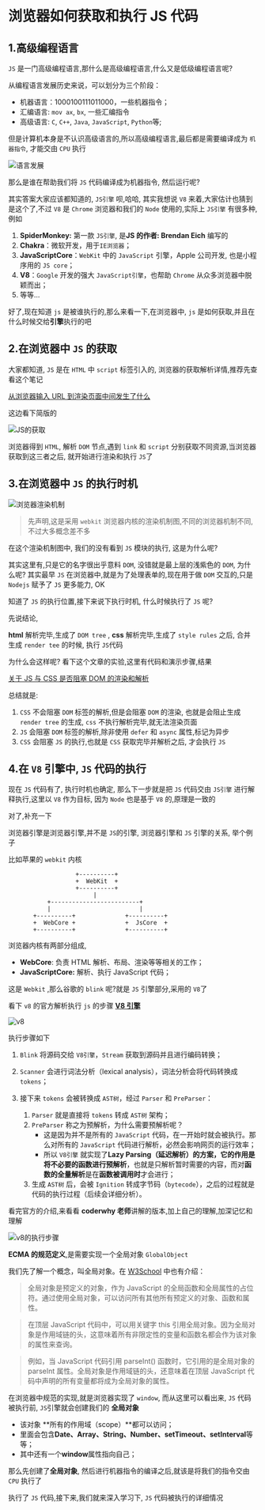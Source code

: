 # 浏览器如何获取和执行 JS 代码

## 1.高级编程语言

`JS` 是一门高级编程语言,那什么是高级编程语言,什么又是低级编程语言呢?

从编程语言发展历史来说，可以划分为三个阶段：

- 机器语言：1000100111011000，一些机器指令；
- 汇编语言: `mov ax`, `bx`, 一些汇编指令
- 高级语言: `C`, `C++`, `Java`, `JavaScript`, `Python`等;

但是计算机本身是不认识高级语言的,所以高级编程语言,最后都是需要编译成为 `机器指令`, 才能交由 `CPU` 执行

![语言发展](/src/assets/image/深入系列/语言发展.png)

那么是谁在帮助我们将 `JS` 代码编译成为机器指令, 然后运行呢?

其实答案大家应该都知道的, `JS引擎` 呗,哈哈, 其实我想说 `V8` 来着,大家估计也猜到是这个了,不过 `V8` 是 `Chrome` 浏览器和我们的 `Node` 使用的,实际上 `JS引擎` 有很多种,例如

1. **SpiderMonkey:** 第一款 `JS引擎`, 是**JS 的作者: Brendan Eich** 编写的
2. **Chakra**：微软开发，用于`IE浏览器`；
3. **JavaScriptCore**：`WebKit` 中的 `JavaScript` 引擎，Apple 公司开发, 也是小程序用的 `JS core`；
4. **V8**：`Google` 开发的强大 `JavaScript引擎`，也帮助 `Chrome` 从众多浏览器中脱颖而出；
5. 等等...

好了,现在知道 `js` 是被谁执行的,那么来看一下,在浏览器中, `js` 是如何获取,并且在什么时候交给**引擎**执行的吧

## 2.在浏览器中 `JS` 的获取

大家都知道, `JS` 是在 `HTML` 中 `script` 标签引入的, 浏览器的获取解析详情,推荐先查看这个笔记

[从浏览器输入 URL 到渲染页面中间发生了什么](/src/javascript/扩展系列/从浏览器输入URL到渲染页面中间发生了什么.md)

这边看下简版的

![JS的获取](/src/assets/image/深入系列/JS的获取.png)

浏览器得到 `HTML`, 解析 `DOM` 节点,遇到 `link` 和 `script` 分别获取不同资源,当浏览器获取到这三者之后, 就开始进行渲染和执行 `JS`了

## 3.在浏览器中 `JS` 的执行时机

![浏览器渲染机制](/src/assets/image/扩展系列/浏览器渲染机制.png)

> 先声明,这是采用 `webkit` 浏览器内核的渲染机制图,不同的浏览器机制不同,不过大多概念差不多

在这个渲染机制图中, 我们的没有看到 `JS` 模块的执行, 这是为什么呢?

其实这里有,只是它的名字很出乎意料 `DOM`, 没错就是最上层的浅紫色的 `DOM`, 为什么呢? 其实最早 `JS` 在浏览器中,就是为了处理表单的,现在用于做 `DOM` 交互的,只是 `Nodejs` 赋予了 `JS` 更多能力, OK

知道了 `JS` 的执行位置,接下来说下执行时机, 什么时候执行了 `JS` 呢?

先说结论,

**html** 解析完毕,生成了 `DOM tree` , **css** 解析完毕,生成了 `style rules` 之后, 合并生成 `render tee` 的时候, 执行 `JS`代码

为什么会这样呢? 看下这个文章的实验,这里有代码和演示步骤,结果

[关于 JS 与 CSS 是否阻塞 DOM 的渲染和解析](https://blog.csdn.net/xgangzai/article/details/119306425)

总结就是:

1. `CSS` 不会阻塞 `DOM` 标签的解析,但是会阻塞 `DOM` 的渲染, 也就是会阻止生成 `render tree` 的生成, `css` 不执行解析完毕,就无法渲染页面
2. `JS` 会阻塞 `DOM` 标签的解析,除非使用 `defer` 和 `async` 属性,标记为异步
3. `CSS` 会阻塞 `JS` 的执行,也就是 `CSS` 获取完毕并解析之后, 才会执行 `JS`

## 4.在 `V8` 引擎中, `JS` 代码的执行

现在 `JS` 代码有了, 执行时机也确定, 那么下一步就是把 `JS` 代码交由 `JS引擎` 进行解释执行,这里以 `V8` 作为目标, 因为 `Node` 也是基于 `V8` 的,原理是一致的

对了,补充一下

浏览器引擎是浏览器引擎,并不是 `JS`的引擎, 浏览器引擎和 `JS` 引擎的关系, 举个例子

比如苹果的 `webkit` 内核

```template
                   +----------+
                   +  WebKit  +
                   +----------+
                        |
           +-------------------------+
           |                         |
       +----------+              +----------+
       +  WebCore +              +  JsCore  +
       +----------+              +----------+
```

浏览器内核有两部分组成,

- **WebCore**: 负责 HTML 解析、布局、渲染等等相关的工作；
- **JavaScriptCore:** 解析、执行 JavaScript 代码；

这是 `Webkit` ,那么谷歌的 `blink` 呢?就是 `JS` 引擎部分,采用的 `V8`了

看下 `v8` 的官方解析执行 `js` 的步骤 **[V8 引擎](https://v8.dev)**

![v8](/src/assets/image/扩展系列/v8.png)

执行步骤如下

1. `Blink` 将源码交给 `V8引擎`，`Stream` 获取到源码并且进行编码转换；

2. `Scanner` 会进行词法分析（lexical analysis），词法分析会将代码转换成 `tokens`；

3. 接下来 `tokens` 会被转换成 `AST树`，经过 `Parser` 和 `PreParser`：
   1. `Parser` 就是直接将 `tokens` 转成 `AST树` 架构；
   2. `PreParser` 称之为预解析，为什么需要预解析呢？
      - 这是因为并不是所有的 `JavaScript` 代码，在一开始时就会被执行。那么对所有的 `JavaScript` 代码进行解析，必然会影响网页的运行效率；
      - 所以 `V8引擎` 就实现了**Lazy Parsing（延迟解析）**的方案，它的作用是将**不必要的函数进行预解析**，也就是只解析暂时需要的内容，而对**函数的全量解析**是在**函数被调用时**才会进行；
   3. 生成 `AST树` 后，会被 `Ignition` 转成字节码（`bytecode`），之后的过程就是代码的执行过程（后续会详细分析）。

看完官方的介绍,来看看 **coderwhy 老师**讲解的版本,加上自己的理解,加深记忆和理解

![v8的执行步骤](/src/assets/image/扩展系列/v8的理解.png)

**ECMA 的规范定义**,是需要实现一个全局对象 `GlobalObject`

我们先了解一个概念，叫全局对象。在 [W3School](http://www.w3school.com.cn/jsref/jsref_obj_global.asp) 中也有介绍：

> 全局对象是预定义的对象，作为 JavaScript 的全局函数和全局属性的占位符。通过使用全局对象，可以访问所有其他所有预定义的对象、函数和属性。

> 在顶层 JavaScript 代码中，可以用关键字 this 引用全局对象。因为全局对象是作用域链的头，这意味着所有非限定性的变量和函数名都会作为该对象的属性来查询。

> 例如，当 JavaScript 代码引用 parseInt() 函数时，它引用的是全局对象的 parseInt 属性。全局对象是作用域链的头，还意味着在顶层 JavaScript 代码中声明的所有变量都将成为全局对象的属性。

在浏览器中规范的实现,就是浏览器实现了 `window`, 而从这里可以看出来, `JS` 代码被执行前, `JS`引擎就会创建我们的 **全局对象**

- 该对象 **所有的作用域（scope）**都可以访问；
- 里面会包含**Date、Array、String、Number、setTimeout、setInterval**等等；
- 其中还有一个**window**属性指向自己；

那么先创建了**全局对象**, 然后进行机器指令的编译之后,就该是将我们的指令交由 `CPU` 执行了

执行了 `JS` 代码,接下来,我们就来深入学习下, `JS` 代码被执行的详细情况
